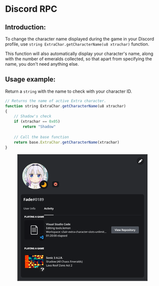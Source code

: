 # Discord RPC

## Introduction:

To change the character name displayed during the game in your Discord profile, use `string ExtraChar.getCharacterName(u8 xtrachar)` function.

This function will also automatically display your character's name, along with the number of emeralds collected, so that apart from specifying the name, you don't need anything else.

## Usage example:

Return a `string` with the name to check with your character ID.

```javascript
// Returns the name of active Extra character.
function string ExtraChar.getCharacterName(u8 xtrachar)
{
	// Shadow's check
	if (xtrachar == 0x05)
		return "Shadow"
	
	// Call the base function
	return base.ExtraChar.getCharacterName(xtrachar)
}
```

<figure><img src="../../.gitbook/assets/Снимок экрана (323).png" alt=""><figcaption></figcaption></figure>
